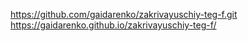 https://github.com/gaidarenko/zakrivayuschiy-teg-f.git
https://gaidarenko.github.io/zakrivayuschiy-teg-f/
